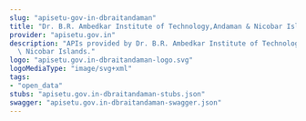 ```yaml
---
slug: "apisetu-gov-in-dbraitandaman"
title: "Dr. B.R. Ambedkar Institute of Technology,Andaman & Nicobar Islands"
provider: "apisetu.gov.in"
description: "APIs provided by Dr. B.R. Ambedkar Institute of Technology,Andaman &\
  \ Nicobar Islands."
logo: "apisetu.gov.in-dbraitandaman-logo.svg"
logoMediaType: "image/svg+xml"
tags:
- "open_data"
stubs: "apisetu.gov.in-dbraitandaman-stubs.json"
swagger: "apisetu.gov.in-dbraitandaman-swagger.json"
---
```

